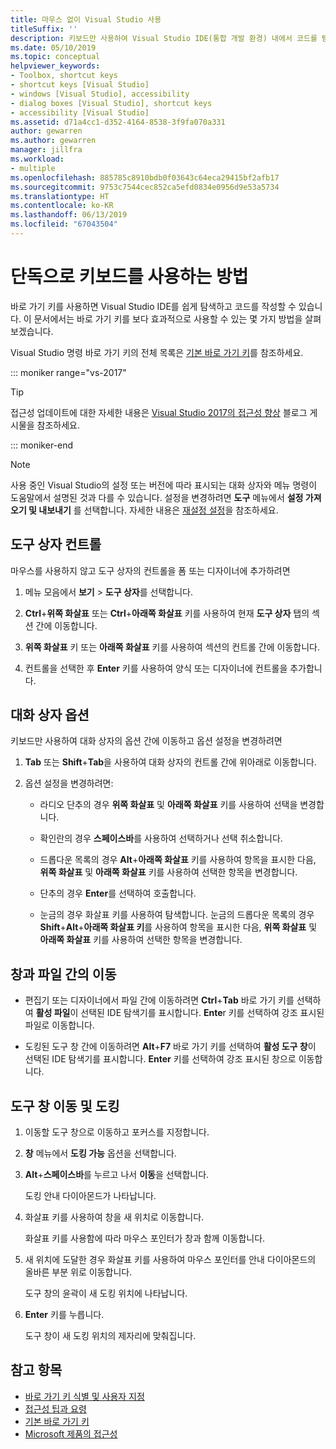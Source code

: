 ```yaml
---
title: 마우스 없이 Visual Studio 사용
titleSuffix: ''
description: 키보드만 사용하여 Visual Studio IDE(통합 개발 환경) 내에서 코드를 탐색하고 작성하는 방법을 알아봅니다.
ms.date: 05/10/2019
ms.topic: conceptual
helpviewer_keywords:
- Toolbox, shortcut keys
- shortcut keys [Visual Studio]
- windows [Visual Studio], accessibility
- dialog boxes [Visual Studio], shortcut keys
- accessibility [Visual Studio]
ms.assetid: d71a4cc1-d352-4164-8538-3f9fa070a331
author: gewarren
ms.author: gewarren
manager: jillfra
ms.workload:
- multiple
ms.openlocfilehash: 885785c8910bdb0f03643c64eca29415bf2afb17
ms.sourcegitcommit: 9753c7544cec852ca5efd0834e0956d9e53a5734
ms.translationtype: HT
ms.contentlocale: ko-KR
ms.lasthandoff: 06/13/2019
ms.locfileid: "67043504"
---
```

# <a name="how-to-use-the-keyboard-exclusively"></a>단독으로 키보드를 사용하는 방법

바로 가기 키를 사용하면 Visual Studio IDE를 쉽게 탐색하고 코드를 작성할 수 있습니다. 이 문서에서는 바로 가기 키를 보다 효과적으로 사용할 수 있는 몇 가지 방법을 살펴보겠습니다.

Visual Studio 명령 바로 가기 키의 전체 목록은 [기본 바로 가기 키](../../ide/default-keyboard-shortcuts-in-visual-studio.md)를 참조하세요.

::: moniker range="vs-2017"

> [!TIP]
> 접근성 업데이트에 대한 자세한 내용은 [Visual Studio 2017의 접근성 향상](https://devblogs.microsoft.com/visualstudio/accessibility-improvements-in-visual-studio-2017-version-15-3/) 블로그 게시물을 참조하세요.

::: moniker-end

> [!NOTE]
> 사용 중인 Visual Studio의 설정 또는 버전에 따라 표시되는 대화 상자와 메뉴 명령이 도움말에서 설명된 것과 다를 수 있습니다. 설정을 변경하려면 **도구** 메뉴에서 **설정 가져오기 및 내보내기** 를 선택합니다. 자세한 내용은 [재설정 설정](../environment-settings.md#reset-settings)을 참조하세요.

## <a name="toolbox-controls"></a>도구 상자 컨트롤

마우스를 사용하지 않고 도구 상자의 컨트롤을 폼 또는 디자이너에 추가하려면

1. 메뉴 모음에서 **보기** > **도구 상자**를 선택합니다.

2. **Ctrl**+**위쪽 화살표** 또는 **Ctrl**+**아래쪽 화살표** 키를 사용하여 현재 **도구 상자** 탭의 섹션 간에 이동합니다.

3. **위쪽 화살표** 키 또는 **아래쪽 화살표** 키를 사용하여 섹션의 컨트롤 간에 이동합니다.

4. 컨트롤을 선택한 후 **Enter** 키를 사용하여 양식 또는 디자이너에 컨트롤을 추가합니다.

## <a name="dialog-box-options"></a>대화 상자 옵션

키보드만 사용하여 대화 상자의 옵션 간에 이동하고 옵션 설정을 변경하려면

1. **Tab** 또는 **Shift**+**Tab**을 사용하여 대화 상자의 컨트롤 간에 위아래로 이동합니다.

2. 옵션 설정을 변경하려면:

   - 라디오 단추의 경우 **위쪽 화살표** 및 **아래쪽 화살표** 키를 사용하여 선택을 변경합니다.

   - 확인란의 경우 **스페이스바**를 사용하여 선택하거나 선택 취소합니다.

   - 드롭다운 목록의 경우 **Alt**+**아래쪽 화살표** 키를 사용하여 항목을 표시한 다음, **위쪽 화살표** 및 **아래쪽 화살표** 키를 사용하여 선택한 항목을 변경합니다.

   - 단추의 경우 **Enter**를 선택하여 호출합니다.

   - 눈금의 경우 화살표 키를 사용하여 탐색합니다. 눈금의 드롭다운 목록의 경우 **Shift**+**Alt**+**아래쪽 화살표 키**를 사용하여 항목을 표시한 다음, **위쪽 화살표** 및 **아래쪽 화살표** 키를 사용하여 선택한 항목을 변경합니다.

## <a name="navigate-between-windows-and-files"></a>창과 파일 간의 이동

- 편집기 또는 디자이너에서 파일 간에 이동하려면 **Ctrl**+**Tab** 바로 가기 키를 선택하여 **활성 파일**이 선택된 IDE 탐색기를 표시합니다. **Ente**r 키를 선택하여 강조 표시된 파일로 이동합니다.

- 도킹된 도구 창 간에 이동하려면 **Alt**+**F7** 바로 가기 키를 선택하여 **활성 도구 창**이 선택된 IDE 탐색기를 표시합니다. **Enter** 키를 선택하여 강조 표시된 창으로 이동합니다.

## <a name="move-and-dock-tool-windows"></a>도구 창 이동 및 도킹

1. 이동할 도구 창으로 이동하고 포커스를 지정합니다.

2. **창** 메뉴에서 **도킹 가능** 옵션을 선택합니다.

3. **Alt**+**스페이스바**를 누르고 나서 **이동**을 선택합니다.

   도킹 안내 다이아몬드가 나타납니다.

4. 화살표 키를 사용하여 창을 새 위치로 이동합니다.

   화살표 키를 사용함에 따라 마우스 포인터가 창과 함께 이동합니다.

5. 새 위치에 도달한 경우 화살표 키를 사용하여 마우스 포인터를 안내 다이아몬드의 올바른 부분 위로 이동합니다.

   도구 창의 윤곽이 새 도킹 위치에 나타납니다.

6. **Enter** 키를 누릅니다.

   도구 창이 새 도킹 위치의 제자리에 맞춰집니다.

## <a name="see-also"></a>참고 항목

* [바로 가기 키 식별 및 사용자 지정](../../ide/identifying-and-customizing-keyboard-shortcuts-in-visual-studio.md)
* [접근성 팁과 요령](../../ide/reference/accessibility-tips-and-tricks.md)
* [기본 바로 가기 키](../../ide/default-keyboard-shortcuts-in-visual-studio.md)
* [Microsoft 제품의 접근성](https://www.microsoft.com/accessibility/)
